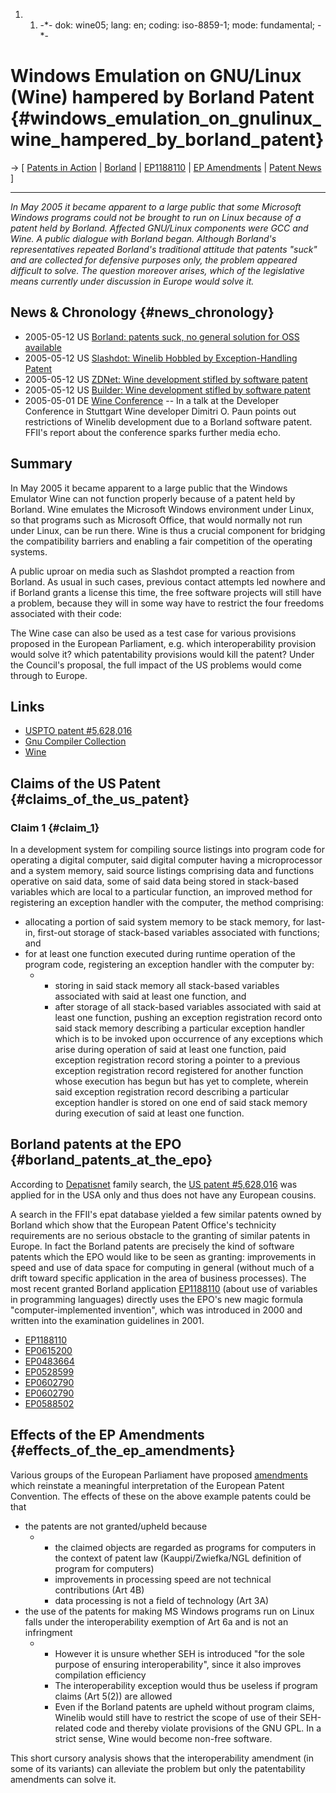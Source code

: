 1.  1.  -\*- dok: wine05; lang: en; coding: iso-8859-1; mode:
        fundamental; -\*-

# Windows Emulation on GNU/Linux (Wine) hampered by Borland Patent {#windows_emulation_on_gnulinux_wine_hampered_by_borland_patent}

-\> \[ [ Patents in Action](SwpikxraniEn "wikilink") \| [
Borland](SwpatborlandEn "wikilink") \|
[EP1188110](http://swpat.ffii.org/patents/txt/ep/1188/110/ "wikilink")
\| [ EP Amendments](Amends05En "wikilink") \| [ Patent
News](SwpatcninoEn "wikilink") \]

------------------------------------------------------------------------

*In May 2005 it became apparent to a large public that some Microsoft
Windows programs could not be brought to run on Linux because of a
patent held by Borland. Affected GNU/Linux components were GCC and Wine.
A public dialogue with Borland began. Although Borland\'s
representatives repeated Borland\'s traditional attitude that patents
\"suck\" and are collected for defensive purposes only, the problem
appeared difficult to solve. The question moreover arises, which of the
legislative means currently under discussion in Europe would solve it.*

## News & Chronology {#news_chronology}

-   2005-05-12 US [ Borland: patents suck, no general solution for OSS
    available](Borland050512En "wikilink")
-   2005-05-12 US [Slashdot: Winelib Hobbled by Exception-Handling
    Patent](http://yro.slashdot.org/yro/05/05/12/1947213.shtml "wikilink")
-   2005-05-12 US [ZDNet: Wine development stifled by software
    patent](http://news.zdnet.co.uk/software/developer/0,39020387,39198258,00.htm "wikilink")
-   2005-05-12 US [Builder: Wine development stifled by software
    patent](http://uk.builder.com/programming/unix/0,39026612,39246157,00.htm "wikilink")
-   2005-05-01 DE [ Wine Conference](WineConf050501En "wikilink") \-- In
    a talk at the Developer Conference in Stuttgart Wine developer
    Dimitri O. Paun points out restrictions of Winelib development due
    to a Borland software patent. FFII\'s report about the conference
    sparks further media echo.

## Summary

In May 2005 it became apparent to a large public that the Windows
Emulator Wine can not function properly because of a patent held by
Borland. Wine emulates the Microsoft Windows environment under Linux, so
that programs such as Microsoft Office, that would normally not run
under Linux, can be run there. Wine is thus a crucial component for
bridging the compatibility barriers and enabling a fair competition of
the operating systems.

A public uproar on media such as Slashdot prompted a reaction from
Borland. As usual in such cases, previous contact attempts led nowhere
and if Borland grants a license this time, the free software projects
will still have a problem, because they will in some way have to
restrict the four freedoms associated with their code:

The Wine case can also be used as a test case for various provisions
proposed in the European Parliament, e.g. which interoperability
provision would solve it? which patentability provisions would kill the
patent? Under the Council\'s proposal, the full impact of the US
problems would come through to Europe.

## Links

-   [USPTO patent
    #5,628,016](http://patft.uspto.gov/netacgi/nph-Parser?Sect1=PTO1&Sect2=HITOFF&d=PALL&p=1&u=/netahtml/srchnum.htm&r=1&f=G&l=50&s1=5,628,016.WKU.&OS=PN/5,628,016&RS=PN/5,628,016 "wikilink")
-   [Gnu Compiler Collection](http://gcc.gnu.org/ "wikilink")
-   [Wine](http://www.winehq.com "wikilink")

## Claims of the US Patent {#claims_of_the_us_patent}

### Claim 1 {#claim_1}

In a development system for compiling source listings into program code
for operating a digital computer, said digital computer having a
microprocessor and a system memory, said source listings comprising data
and functions operative on said data, some of said data being stored in
stack-based variables which are local to a particular function, an
improved method for registering an exception handler with the computer,
the method comprising:

-   allocating a portion of said system memory to be stack memory, for
    last-in, first-out storage of stack-based variables associated with
    functions; and
-   for at least one function executed during runtime operation of the
    program code, registering an exception handler with the computer by:
    -   -   storing in said stack memory all stack-based variables
            associated with said at least one function, and
        -   after storage of all stack-based variables associated with
            said at least one function, pushing an exception
            registration record onto said stack memory describing a
            particular exception handler which is to be invoked upon
            occurrence of any exceptions which arise during operation of
            said at least one function, paid exception registration
            record storing a pointer to a previous exception
            registration record registered for another function whose
            execution has begun but has yet to complete, wherein said
            exception registration record describing a particular
            exception handler is stored on one end of said stack memory
            during execution of said at least one function.

## Borland patents at the EPO {#borland_patents_at_the_epo}

According to [Depatisnet](http://www.depatisnet.de/ "wikilink") family
search, the [US patent
#5,628,016](http://patft.uspto.gov/netacgi/nph-Parser?Sect1=PTO1&Sect2=HITOFF&d=PALL&p=1&u=/netahtml/srchnum.htm&r=1&f=G&l=50&s1=5,628,016.WKU.&OS=PN/5,628,016&RS=PN/5,628,016 "wikilink")
was applied for in the USA only and thus does not have any European
cousins.

A search in the FFII\'s epat database yielded a few similar patents
owned by Borland which show that the European Patent Office\'s
technicity requirements are no serious obstacle to the granting of
similar patents in Europe. In fact the Borland patents are precisely the
kind of software patents which the EPO would like to be seen as
granting: improvements in speed and use of data space for computing in
general (without much of a drift toward specific application in the area
of business processes). The most recent granted Borland application
[EP1188110](http://swpat.ffii.org/patents/txt/ep/1188/110/ "wikilink")
(about use of variables in programming languages) directly uses the
EPO\'s new magic formula \"computer-implemented invention\", which was
introduced in 2000 and written into the examination guidelines in 2001.

-   [EP1188110](http://swpat.ffii.org/patents/txt/ep/1188/110/ "wikilink")
-   [EP0615200](http://swpat.ffii.org/patents/txt/ep/0615/200/ "wikilink")
-   [EP0483664](http://swpat.ffii.org/patents/txt/ep/0483/664/ "wikilink")
-   [EP0528599](http://swpat.ffii.org/patents/txt/ep/0528/599/ "wikilink")
-   [EP0602790](http://swpat.ffii.org/patents/txt/ep/0602/790/ "wikilink")
-   [EP0602790](http://swpat.ffii.org/patents/txt/ep/0602/845/ "wikilink")
-   [EP0588502](http://swpat.ffii.org/patents/txt/ep/0588/502/ "wikilink")

## Effects of the EP Amendments {#effects_of_the_ep_amendments}

Various groups of the European Parliament have proposed [
amendments](Amends05En "wikilink") which reinstate a meaningful
interpretation of the European Patent Convention. The effects of these
on the above example patents could be that

-   the patents are not granted/upheld because
    -   -   the claimed objects are regarded as programs for computers
            in the context of patent law (Kauppi/Zwiefka/NGL definition
            of program for computers)
        -   improvements in processing speed are not technical
            contributions (Art 4B)
        -   data processing is not a field of technology (Art 3A)
-   the use of the patents for making MS Windows programs run on Linux
    falls under the interoperability exemption of Art 6a and is not an
    infringment
    -   -   However it is unsure whether SEH is introduced \"for the
            sole purpose of ensuring interoperability\", since it also
            improves compilation efficiency
        -   The interoperability exception would thus be useless if
            program claims (Art 5(2)) are allowed
        -   Even if the Borland patents are upheld without program
            claims, Winelib would still have to restrict the scope of
            use of their SEH-related code and thereby violate provisions
            of the GNU GPL. In a strict sense, Wine would become
            non-free software.

This short cursory analysis shows that the interoperability amendment
(in some of its variants) can alleviate the problem but only the
patentability amendments can solve it.
